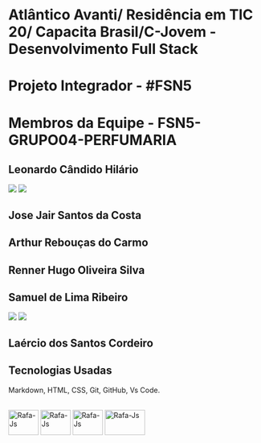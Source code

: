 # Atlântico Avanti/ Residência em TIC 20/ Capacita Brasil/C-Jovem - Desenvolvimento Full Stack

# Projeto Integrador - #FSN5
# Membros da Equipe - FSN5-GRUPO04-PERFUMARIA

## Leonardo Cândido Hilário
<div> 
  <a href="https://github.com/Leonardohilariogithub/" target="_blank"><img src="https://img.shields.io/badge/GitHub-100000?style=for-the-badge&logo=github&logoColor=white" target="_blank"></a>
  <a href="https://www.linkedin.com/in/leonardosoftwareqaengineer/" target="_blank"><img src="https://img.shields.io/badge/-LinkedIn-%230077B5?style=for-the-badge&logo=linkedin&logoColor=white" target="_blank"></a> 
</div>

## Jose Jair Santos da Costa


## Arthur Rebouças do Carmo


## Renner Hugo Oliveira Silva


## Samuel de Lima Ribeiro 
<div> 
  <a href="https://github.com/sambrito-a" target="_blank"><img src="https://img.shields.io/badge/GitHub-100000?style=for-the-badge&logo=github&logoColor=white" target="_blank"></a>
  <a href="https://www.linkedin.com/in/samuelrbrito/" target="_blank"><img src="https://img.shields.io/badge/-LinkedIn-%230077B5?style=for-the-badge&logo=linkedin&logoColor=white" target="_blank"></a> 
</div>

## Laércio dos Santos Cordeiro


## Tecnologias Usadas
Markdown, HTML, CSS, Git, GitHub, Vs Code. 

<div style="display: inline_block"><br>
  <img align="center" alt="Rafa-Js" height="50" width="60" src="https://img.shields.io/badge/HTML5-E34F26?style=for-the-badge&logo=html5&logoColor=white" >
  <img align="center" alt="Rafa-Js" height="50" width="60" src="https://img.shields.io/badge/CSS3-1572B6?style=for-the-badge&logo=css3&logoColor=white">
  <img align="center" alt="Rafa-Js" height="50" width="60" src="https://img.shields.io/badge/GitHub-100000?style=for-the-badge&logo=github&logoColor=white">
  <img align="center" alt="Rafa-Js" height="50" width="80" src="https://img.shields.io/badge/Markdown-000000?style=for-the-badge&logo=markdown&logoColor=white">
 </div>

